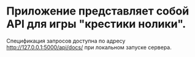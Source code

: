 # Приложение представляет собой API для игры "крестики нолики".

Спецификация запросов доступна по адресу http://127.0.0.1:5000/api/docs/ при локальном запуске сервера.
